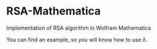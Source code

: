 # RSA-Mathematica
Implementation of RSA algorithm in Wolfram Mathematica

You can find an example, so you will know how to use it.
